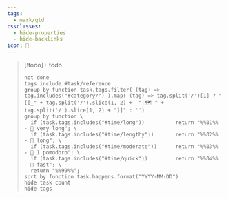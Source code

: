 ```yaml
---
tags:
  - mark/gtd
cssclasses:
  - hide-properties
  - hide-backlinks
icon: 🔗
---
```


> [!todo]+ todo
> ```tasks
> not done
> tags include #task/reference
> group by function task.tags.filter( (tag) => tag.includes("#category/") ).map( (tag) => tag.split('/')[1] ? "[[_" + tag.split('/').slice(1, 2) +  "|🗺️ " + tag.split('/').slice(1, 2) + "]]" : '')
> group by function \
>   if (task.tags.includes("#time/long"))          return "%%01%% - 🐌 very long"; \
>   if (task.tags.includes("#time/lengthy"))       return "%%02%% - 🐢 long"; \
>   if (task.tags.includes("#time/moderate"))      return "%%03%% - 🐰 1 pomodoro"; \
>   if (task.tags.includes("#time/quick"))         return "%%04%% - 🤏 fast"; \
>   return "%%99%%";
> sort by function task.happens.format("YYYY-MM-DD")
> hide task count
> hide tags
> ```
